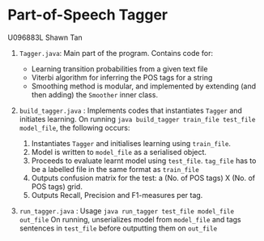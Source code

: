 Part-of-Speech Tagger
=====================

U096883L Shawn Tan

1. `Tagger.java`: Main part of the program. Contains code for:
	* Learning transition probabilities from a given text file
	* Viterbi algorithm for inferring the POS tags for a string
	* Smoothing method is modular, and implemented by extending (and then adding) the `Smoother` inner class.

2. `build_tagger.java` : Implements codes that instantiates `Tagger` and initiates learning.
	On running `java build_tagger train_file test_file model_file`, the following occurs:
    1. Instantiates `Tagger` and initialises learning using `train_file`.
    2. Model is written to `model_file` as a serialised object.
    3. Proceeds to evaluate learnt model using `test_file`. `tag_file` has to be a labelled file in the same format as `train_file`
    4. Outputs confusion matrix for the test: a (No. of POS tags) X (No. of POS tags) grid.
    5. Outputs Recall, Precision and F1-measures per tag.
3. `run_tagger.java` : Usage `java run_tagger test_file model_file out_file`
	On running, unserializes model from `model_file` and tags sentences in `test_file` before outputting them on `out_file`	
